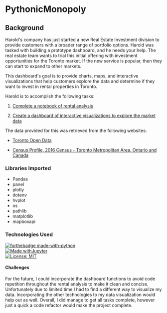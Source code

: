 # PythonicMonopoly

## Background

Harold's company has just started a new Real Estate Investment division to provide customers with a broader range of portfolio options. Harold was tasked with building a prototype dashboard, and he needs your help. The real estate team wants to trial this initial offering with investment opportunities for the Toronto market. If the new service is popular, then they can start to expand to other markets.

This dashboard's goal is to provide charts, maps, and interactive visualizations that help customers explore the data and determine if they want to invest in rental properties in Toronto.

Harold is to accomplish the following tasks:

1. [Complete a notebook of rental analysis](#Rental-Analysis)

2. [Create a dashboard of interactive visualizations to explore the market data](#Dashboard)

The data provided for this was retrieved from the following websites:

* [Toronto Open Data](https://open.toronto.ca/)

* [Census Profile, 2016 Census - Toronto Metropolitan Area, Ontario and Canada](https://www12.statcan.gc.ca/census-recensement/2016/dp-pd/prof/details/page.cfm?Lang=E&Geo1=CMACA&Code1=535&Geo2=PR&Code2=01&SearchText=toronto&SearchType=Begins&SearchPR=01&B1=All&TABID=1&type=0)

### Libraries Imported
* Pandas
* panel
* plotly
* dotenv
* hvplot
* os
* pathlib
* matplotlib
* mapboxapi

### Technologies Used
[![forthebadge made-with-python](http://ForTheBadge.com/images/badges/made-with-python.svg)](https://www.python.org/) </br>
[![Made withJupyter](https://img.shields.io/badge/Made%20with-Jupyter-orange?style=for-the-badge&logo=Jupyter)](https://jupyter.org/try) </br>
[![License: MIT](https://img.shields.io/badge/License-MIT-yellow.svg)](https://opensource.org/licenses/MIT) </br>

#### Challenges
For the future, I could incorporate the dashboard functions to avoid code repetition throughout the rental analysis to make it clean and concise. Unfortunately due to limited time I had to find a different way to visualize my data. Incorporating the other technologies to my data visualization would help out as well. Overall, I did manage to get all tasks complete, however just a quick a code refactor would make the project complete. 
